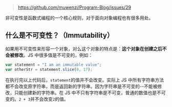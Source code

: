> https://github.com/muwenzi/Program-Blog/issues/29

非可变性是函数式编程的一个核心规则，对于面向对象编程也有很多用处。

## 什么是不可变性？（Immutability）

如果用不可变性来形容一个对象，对么这个对象的特点是：**这个对象在创建之后不会被修改**。JS 中很多值是不可变的，例如：

```javascript
var statement = "I am an immutable value";
var otherStr = statement.slice(8, 17);
```

在执行完以上代码后，`statement`的值并不会改变。实际上 JS 中所有字符串方法都不会改变原字符串，而是返回新的字符串。因为字符串是不可变的--不能被修改，只能创建新的字符串。在 JS 中不只有字符串是不可变，普通的数值也是不可变的。`2 + 3`并不会改变`2`的值。
